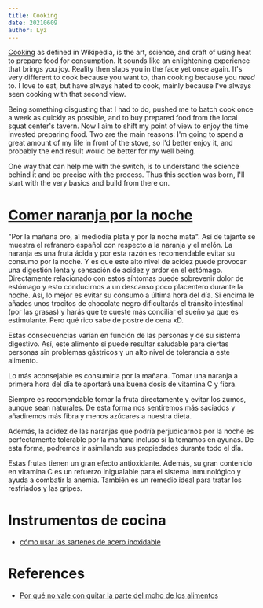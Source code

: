 ```yaml
---
title: Cooking
date: 20210609
author: Lyz
---
```


[Cooking](https://en.wikipedia.org/wiki/Cooking) as defined in Wikipedia, is the
art, science, and craft of using heat to prepare food for consumption. It sounds
like an enlightening experience that brings you joy. Reality then slaps you in
the face yet once again. It's very different to cook because you want to, than
cooking because you _need_ to. I love to eat, but have always hated to cook,
mainly because I've always seen cooking with that second view.

Being something disgusting that I had to do, pushed me to batch cook once a week as
quickly as possible, and to buy prepared food from the local squat center's
tavern. Now I aim to shift my point of view to enjoy the time invested preparing
food. Two are the main reasons: I'm going to spend a great amount of my life
in front of the stove, so I'd better enjoy it, and probably the end result would
be better for my well being.

One way that can help me with the switch, is to understand the science behind it
and be precise with the process. Thus this section was born, I'll start with the
very basics and build from there on.

# [Comer naranja por la noche](https://www.informacion.es/salud/dietas/2023/06/02/comer-naranjas-noche-consecuencias-dv-84177682.html)

"Por la mañana oro, al mediodía plata y por la noche mata". Así de tajante se muestra el refranero español con respecto a la naranja y el melón. La naranja es una fruta ácida y por esta razón es recomendable evitar su consumo por la noche. Y es que este alto nivel de acidez puede provocar una digestión lenta y sensación de acidez y ardor en el estómago. Directamente relacionado con estos síntomas puede sobrevenir dolor de estómago y esto conducirnos a un descanso poco placentero durante la noche. Así, lo mejor es evitar su consumo a última hora del día. Si encima le añades unos trocitos de chocolate negro dificultarás el tránsito intestinal (por las grasas) y harás que te cueste más conciliar el sueño ya que es estimulante. Pero qué rico sabe de postre de cena xD.

Estas consecuencias varían en función de las personas y de su sistema digestivo. Así, este alimento sí puede resultar saludable para ciertas personas sin problemas gástricos y un alto nivel de tolerancia a este alimento.

Lo más aconsejable es consumirla por la mañana. Tomar una naranja a primera hora del día te aportará una buena dosis de vitamina C y fibra.

Siempre es recomendable tomar la fruta directamente y evitar los zumos, aunque sean naturales. De esta forma nos sentiremos más saciados y añadiremos más fibra y menos azúcares a nuestra dieta.

Además, la acidez de las naranjas que podría perjudicarnos por la noche es perfectamente tolerable por la mañana incluso si la tomamos en ayunas. De esta forma, podremos ir asimilando sus propiedades durante todo el día.

Estas frutas tienen un gran efecto antioxidante. Además, su gran contenido en vitamina C es un refuerzo inigualable para el sistema inmunológico y ayuda a combatir la anemia. También es un remedio ideal para tratar los resfriados y las gripes.

# Instrumentos de cocina

- [cómo usar las sartenes de acero inoxidable](https://www.youtube.com/watch?v=cBnIIHEtjQM)

# References

- [Por qué no vale con quitar la parte del moho de los alimentos](https://www.eldiario.es/consumoclaro/micotoxinas-alimentos-no-basta-quitar-parte-enmohecida_1_11275873.html)

